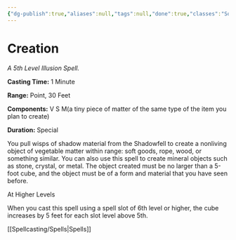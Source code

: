 ```yaml
---
{"dg-publish":true,"aliases":null,"tags":null,"done":true,"classes":"Sorcerer, Wizard, Artificer,","spellLevel":5,"school":"Illusion","source":"PHB","permalink":"/spells/creation/","dgHomeLink":false,"dgPassFrontmatter":true}
---
```


# Creation
*A 5th Level Illusion Spell.*

**Casting Time:** 1 Minute

**Range:** Point, 30 Feet

**Components:** V S M(a tiny piece of matter of the same type of the item you plan to create)

**Duration:** Special

You pull wisps of shadow material from the Shadowfell to create a nonliving object of vegetable matter within range: soft goods, rope, wood, or something similar. You can also use this spell to create mineral objects such as stone, crystal, or metal. The object created must be no larger than a 5-foot cube, and the object must be of a form and material that you have seen before.

At Higher Levels

When you cast this spell using a spell slot of 6th level or higher, the cube increases by 5 feet for each slot level above 5th.

[[Spellcasting/Spells|Spells]]